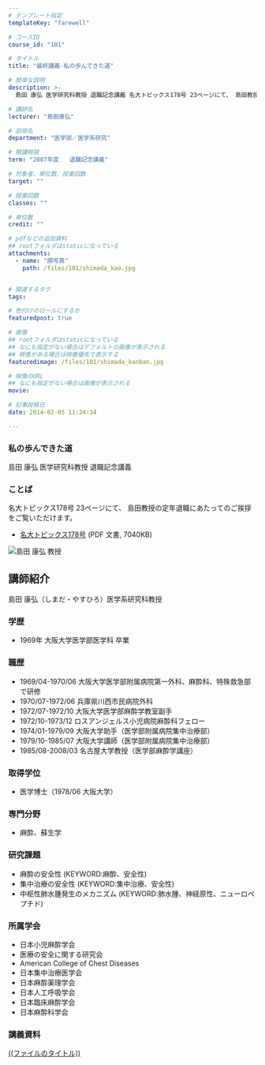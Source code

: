 ```yaml
---
# テンプレート指定
templateKey: "farewell"

# コースID
course_id: "101"

# タイトル
title: "最終講義-私の歩んできた道"

# 簡単な説明
description: >-
  島田 康弘 医学研究科教授 退職記念講義 名大トピックス178号 23ページにて、 島田教授の定年退職にあたってのご挨拶をご覧いただけます。   * [名大トピックス178号](htt...

# 講師名
lecturer: "島田康弘"

# 部局名
department: "医学部／医学系研究"

# 開講時限
term: "2007年度	退職記念講義"

# 対象者、単位数、授業回数
target: ""

# 授業回数
classes: ""

# 単位数
credit: ""

# pdfなどの追加資料
## rootフォルダはstaticになっている
attachments: 
  - name: "顔写真" 
    path: /files/101/shimada_kao.jpg


# 関連するタグ
tags:

# 色付けのロールにするか
featuredpost: true

# 画像
## rootフォルダはstaticになっている
## なにも指定がない場合はデフォルトの画像が表示される
## 映像がある場合は映像優先で表示する
featuredimage: /files/101/shimada_kanban.jpg

# 映像のURL
## なにも指定がない場合は画像が表示される
movie: 

# 記事投稿日
date: 2014-02-05 11:24:34

---
```

### 私の歩んできた道

島田 康弘 医学研究科教授 退職記念講義 

### ことば

名大トピックス178号 23ページにて、 島田教授の定年退職にあたってのご挨拶をご覧いただけます。 

  * [名大トピックス178号](http://www.nagoya-u.ac.jp/about-nu/public-relations/publication/upload_images/no178.pdf) (PDF 文書, 7040KB)

![島田 康弘 教授](/files/101/shimada_kao.jpg) 
## 講師紹介

島田 康弘（しまだ・やすひろ）医学系研究科教授 

### 学歴

  * 1969年 大阪大学医学部医学科 卒業

### 職歴

  * 1969/04-1970/06 大阪大学医学部附属病院第一外科、麻酔科、特殊救急部で研修
  * 1970/07-1972/06 兵庫県川西市民病院外科
  * 1972/07-1972/10 大阪大学医学部麻酔学教室副手
  * 1972/10-1973/12 ロスアンジェルス小児病院麻酔科フェロー
  * 1974/01-1979/09 大阪大学助手（医学部附属病院集中治療部）
  * 1979/10-1985/07 大阪大学講師（医学部附属病院集中治療部）
  * 1985/08-2008/03 名古屋大学教授（医学部麻酔学講座）

### 取得学位

  * 医学博士（1978/06 大阪大学）

### 専門分野

  * 麻酔、蘇生学

### 研究課題

  * 麻酔の安全性 (KEYWORD:麻酔、安全性)
  * 集中治療の安全性 (KEYWORD:集中治療、安全性)
  * 中枢性肺水腫発生のメカニズム (KEYWORD:肺水腫、神経原性、ニューロペプチド)

### 所属学会

  * 日本小児麻酔学会
  * 医療の安全に関する研究会
  * American College of Chest Diseases
  * 日本集中治療医学会
  * 日本麻酔薬理学会
  * 日本人工呼吸学会
  * 日本臨床麻酔学会
  * 日本麻酔科学会
### 講義資料


[((ファイルのタイトル))](/files/101/((ファイル名))) 
